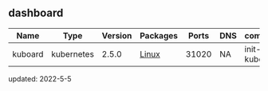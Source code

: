 ## dashboard


| Name        | Type       | Version |  Packages   |  Ports    |     DNS   |   command  |      
| ------      | ------     | ------  | ------      |   -----   |    -----  |   -----   |
| kuboard     | kubernetes | 2.5.0    | [Linux](https://kuboard.cn/install/v3/install.html)              |            31020                |              NA              |init-dash kuboard| 



updated: 2022-5-5
